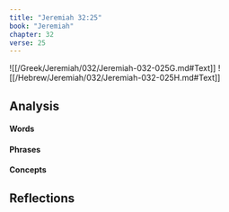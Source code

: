 ```yaml
---
title: "Jeremiah 32:25"
book: "Jeremiah"
chapter: 32
verse: 25
---
```

![[/Greek/Jeremiah/032/Jeremiah-032-025G.md#Text]]
![[/Hebrew/Jeremiah/032/Jeremiah-032-025H.md#Text]]

## Analysis

#### Words

#### Phrases

#### Concepts

## Reflections
